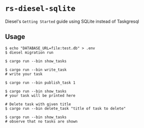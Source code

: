 # `rs-diesel-sqlite`

Diesel's `Getting Started` guide using SQLite instead of Taskgresql

## Usage

```
$ echo "DATABASE_URL=file:test.db" > .env
$ diesel migration run

$ cargo run --bin show_tasks

$ cargo run --bin write_task
# write your task

$ cargo run --bin publish_task 1

$ cargo run --bin show_tasks
# your task will be printed here

# Delete task with given title
$ cargo run --bin delete_task "title of task to delete"

$ cargo run --bin show_tasks
# observe that no tasks are shown
```
